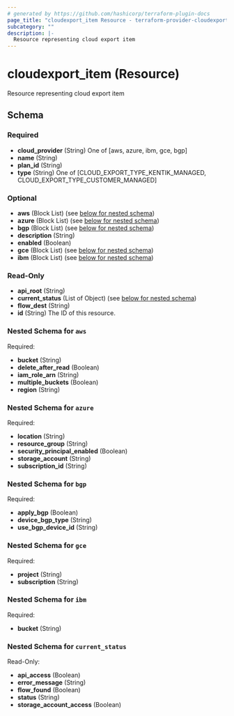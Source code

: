 ```yaml
---
# generated by https://github.com/hashicorp/terraform-plugin-docs
page_title: "cloudexport_item Resource - terraform-provider-cloudexport"
subcategory: ""
description: |-
  Resource representing cloud export item
---
```


# cloudexport_item (Resource)

Resource representing cloud export item



<!-- schema generated by tfplugindocs -->
## Schema

### Required

- **cloud_provider** (String) One of [aws, azure, ibm, gce, bgp]
- **name** (String)
- **plan_id** (String)
- **type** (String) One of [CLOUD_EXPORT_TYPE_KENTIK_MANAGED, CLOUD_EXPORT_TYPE_CUSTOMER_MANAGED]

### Optional

- **aws** (Block List) (see [below for nested schema](#nestedblock--aws))
- **azure** (Block List) (see [below for nested schema](#nestedblock--azure))
- **bgp** (Block List) (see [below for nested schema](#nestedblock--bgp))
- **description** (String)
- **enabled** (Boolean)
- **gce** (Block List) (see [below for nested schema](#nestedblock--gce))
- **ibm** (Block List) (see [below for nested schema](#nestedblock--ibm))

### Read-Only

- **api_root** (String)
- **current_status** (List of Object) (see [below for nested schema](#nestedatt--current_status))
- **flow_dest** (String)
- **id** (String) The ID of this resource.

<a id="nestedblock--aws"></a>
### Nested Schema for `aws`

Required:

- **bucket** (String)
- **delete_after_read** (Boolean)
- **iam_role_arn** (String)
- **multiple_buckets** (Boolean)
- **region** (String)


<a id="nestedblock--azure"></a>
### Nested Schema for `azure`

Required:

- **location** (String)
- **resource_group** (String)
- **security_principal_enabled** (Boolean)
- **storage_account** (String)
- **subscription_id** (String)


<a id="nestedblock--bgp"></a>
### Nested Schema for `bgp`

Required:

- **apply_bgp** (Boolean)
- **device_bgp_type** (String)
- **use_bgp_device_id** (String)


<a id="nestedblock--gce"></a>
### Nested Schema for `gce`

Required:

- **project** (String)
- **subscription** (String)


<a id="nestedblock--ibm"></a>
### Nested Schema for `ibm`

Required:

- **bucket** (String)


<a id="nestedatt--current_status"></a>
### Nested Schema for `current_status`

Read-Only:

- **api_access** (Boolean)
- **error_message** (String)
- **flow_found** (Boolean)
- **status** (String)
- **storage_account_access** (Boolean)


